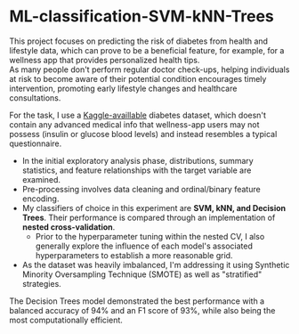 # ML-classification-SVM-kNN-Trees
This project focuses on predicting the risk of diabetes from health and lifestyle data, which can prove to be a beneficial feature, for example, for a wellness app that provides personalized health tips.    
As many people don't perform regular doctor check-ups, helping individuals at risk to become aware of their potential condition encourages timely intervention, promoting early lifestyle changes and healthcare consultations.     

For the task, I use a [Kaggle-availlable](https://www.kaggle.com/datasets/tigganeha4/diabetes-dataset-2019) diabetes dataset, which doesn't contain any advanced medical info that wellness-app users may not possess (insulin or glucose blood levels) and instead resembles a typical questionnaire.      

* In the initial exploratory analysis phase, distributions, summary statistics, and feature relationships with the target variable are examined.     
* Pre-processing involves data cleaning and ordinal/binary feature encoding.     
* My classifiers of choice in this experiment are **SVM, kNN, and Decision Trees**. Their performance is compared through an implementation of **nested cross-validation**.      
  * Prior to the hyperparameter tuning within the nested CV, I also generally explore the influence of each model's associated hyperparameters to establish a more reasonable grid.     
* As the dataset was heavily imbalanced, I'm addressing it using Synthetic Minority Oversampling Technique (SMOTE) as well as "stratified" strategies. 

The Decision Trees model demonstrated the best performance with a balanced accuracy of 94% and an F1 score of 93%, while also being the most computationally efficient.
